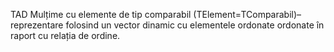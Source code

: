 TAD Mulțime cu elemente de tip comparabil (TElement=TComparabil)– reprezentare folosind 
un vector dinamic cu elementele ordonate ordonate în raport cu relația de ordine.
